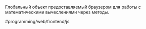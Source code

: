 Глобальный объект предоставляемый браузером для работы с математическими вычеслениями через методы.

#programming/web/frontend/js